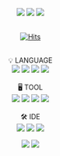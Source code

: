 <div align="center">
  <img src="https://capsule-render.vercel.app/api?type=Waving&color=00BFFF&height=200&section=header&text=👋&nbsp;Hi!&nbsp;Welcome&nbsp;to&nbsp;my&nbsp;Git&nbsp;👋&fontSize=40"/>
  <a href="https://solved.ac/profile/zxcrtf245" style="text-decoration: none;">
    <img src="http://mazassumnida.wtf/api/v2/generate_badge?boj=zxcrtf245">
    <img src="http://mazandi.herokuapp.com/api?handle=zxcrtf245&theme=dark"/>
  </a>
  </br></br>
</div>

<div align="center">

  [![Hits](https://hits.seeyoufarm.com/api/count/incr/badge.svg?url=https%3A%2F%2Fgithub.com%2FZunhokim&count_bg=%23000000&title_bg=%2331A5FF&icon=linux.svg&icon_color=%23FFFFFF&title=Git&edge_flat=false)](https://hits.seeyoufarm.com)
  
  </br>💡 LANGUAGE</br>
  <img src="https://img.shields.io/badge/Python-3776AB?style=flat-square&logo=Python&logoColor=FFFFFF"/>
  <img src="https://img.shields.io/badge/HTML5-E34F26?style=flat-square&logo=HTML5&logoColor=FFFFFF"/>
  <img src="https://img.shields.io/badge/CSS3-1572B6?style=flat-square&logo=CSS3&logoColor=FFFFFF"/>
  <img src="https://img.shields.io/badge/JS-F7DF1E?style=flat-square&logo=JavaScript&logoColor=white"></br>
  </br>🖥️ TOOL</br>
  <img src="https://img.shields.io/badge/Photoshop-31A8FF?style=flat-square&logo=Adobe Photoshop&logoColor=FFFFFF"/>
  <img src="https://img.shields.io/badge/Xd-FF61F6?style=flat-square&logo=Adobe Xd&logoColor=FFFFFF"/>
  <img src="https://img.shields.io/badge/Premiere Pro-9999FF?style=flat-square&logo=Adobe Premiere Pro&logoColor=FFFFFF"/>
  <img src="https://img.shields.io/badge/Figma-F24E1E?style=flat-square&logo=Figma&logoColor=FFFFFF"/></br>
  </br>🛠️ IDE</br>
  <img src="https://img.shields.io/badge/Intellij IDEA-000000?style=flat-square&logo=Intellij IDEA&logoColor=FFFFFF"/>
  <img src="https://img.shields.io/badge/Visual Studio Code-007ACC?style=flat-square&logo=Visual Studio Code&logoColor=FFFFFF"/>
  <img src="https://img.shields.io/badge/PyCharm-000000?style=flat-square&logo=PyCharm&logoColor=FFFFFF"/></br>
  
  <img src="https://github-readme-activity-graph.vercel.app/graph?username=Zunhokim&theme=react-dark&radius=16"/>
  <img src="https://capsule-render.vercel.app/api?type=waving&color=00BFFF&height=100&section=footer"/>
  
</div>
